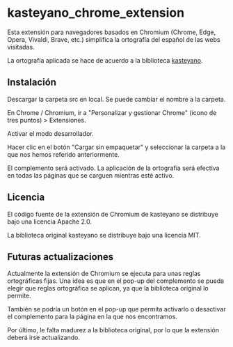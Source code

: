 # kasteyano_chrome_extension
Esta extensión para navegadores basados en Chromium (Chrome, Edge, Opera, Vivaldi, Brave, etc.) simplifica la ortografía del español de las webs visitadas.

La ortografía aplicada se hace de acuerdo a la biblioteca [kasteyano](https://github.com/pmgallardo/kasteyano).

## Instalación

Descargar la carpeta src en local. Se puede cambiar el nombre a la carpeta.

En Chrome / Chromium, ir a "Personalizar y gestionar Chrome" (icono de tres puntos) > Extensiones.

Activar el modo desarrollador.

Hacer clic en el botón "Cargar sin empaquetar" y seleccionar la carpeta a la que nos hemos referido anteriormente.

El complemento será activado. La aplicación de la ortografía será efectiva en todas las páginas que se carguen mientras esté activo.

## Licencia

El código fuente de la extensión de Chromium de kasteyano se distribuye bajo una licencia Apache 2.0.

La biblioteca original kasteyano se distribuye bajo una licencia MIT.

## Futuras actualizaciones

Actualmente la extensión de Chromium se ejecuta para unas reglas ortográficas fijas. Una idea es que en el pop-up del complemento se pueda elegir que reglas ortográfica se aplican, ya que la biblioteca original lo permite.

También se podría un botón en el pop-up que permita activarlo o desactivar el complemento para la página en la que nos encontramos.

Por último, le falta madurez a la biblioteca original, por lo que la extensión deberá irse actualizando.
